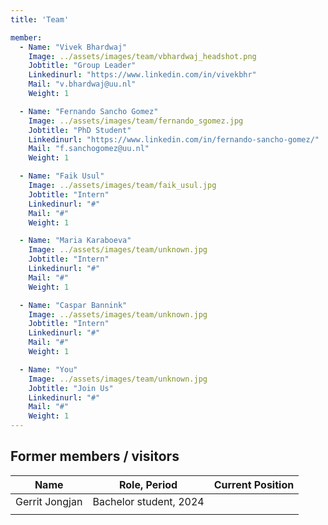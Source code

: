 ```yaml
---
title: 'Team'

member:
  - Name: "Vivek Bhardwaj"
    Image: ../assets/images/team/vbhardwaj_headshot.png
    Jobtitle: "Group Leader"
    Linkedinurl: "https://www.linkedin.com/in/vivekbhr"
    Mail: "v.bhardwaj@uu.nl"
    Weight: 1

  - Name: "Fernando Sancho Gomez"
    Image: ../assets/images/team/fernando_sgomez.jpg
    Jobtitle: "PhD Student"
    Linkedinurl: "https://www.linkedin.com/in/fernando-sancho-gomez/"
    Mail: "f.sanchogomez@uu.nl"
    Weight: 1

  - Name: "Faik Usul"
    Image: ../assets/images/team/faik_usul.jpg
    Jobtitle: "Intern"
    Linkedinurl: "#"
    Mail: "#"
    Weight: 1

  - Name: "Maria Karaboeva"
    Image: ../assets/images/team/unknown.jpg
    Jobtitle: "Intern"
    Linkedinurl: "#"
    Mail: "#"
    Weight: 1

  - Name: "Caspar Bannink"
    Image: ../assets/images/team/unknown.jpg
    Jobtitle: "Intern"
    Linkedinurl: "#"
    Mail: "#"
    Weight: 1

  - Name: "You"
    Image: ../assets/images/team/unknown.jpg
    Jobtitle: "Join Us"
    Linkedinurl: "#"
    Mail: "#"
    Weight: 1
---
```



## Former members / visitors

| Name                  | Role, Period                 | Current Position                         |
| --------------------- | ---------------------------- | ---------------------------------------- |
|  Gerrit Jongjan       | Bachelor student, 2024       |                                          |
|                       |                              |                                          |
